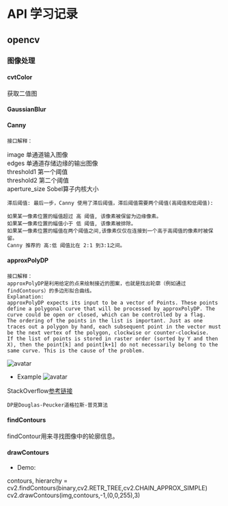 # API 学习记录

## opencv

### 图像处理

#### cvtColor
获取二值图


#### GaussianBlur


#### Canny
```
接口解释：
```

image 单通道输入图像<br>
edges 单通道存储边缘的输出图像<br> 
threshold1 第一个阈值<br>
threshold2 第二个阈值<br>
aperture_size Sobel算子内核大小

```
滞后阈值: 最后一步，Canny 使用了滞后阈值，滞后阈值需要两个阈值(高阈值和低阈值):

如果某一像素位置的幅值超过 高 阈值, 该像素被保留为边缘像素。
如果某一像素位置的幅值小于 低 阈值, 该像素被排除。
如果某一像素位置的幅值在两个阈值之间,该像素仅仅在连接到一个高于高阈值的像素时被保留。
Canny 推荐的 高:低 阈值比在 2:1 到3:1之间。
```

#### approxPolyDP

```
接口解释：
approxPolyDP是利用给定的点来绘制接近的图案，也就是找出轮廓（例如通过findContours）的多边形拟合曲线。
Explanation:
approxPolyDP expects its input to be a vector of Points. These points define a polygonal curve that will be processed by approxPolyDP. The curve could be open or closed, which can be controlled by a flag.
The ordering of the points in the list is important. Just as one traces out a polygon by hand, each subsequent point in the vector must be the next vertex of the polygon, clockwise or counter-clockwise.
If the list of points is stored in raster order (sorted by Y and then X), then the point[k] and point[k+1] do not necessarily belong to the same curve. This is the cause of the problem.

```
![avatar][1]

* Example 
![avatar][2]


StackOverflow[参考链接](https://stackoverflow.com/questions/22132510/opencv-approxpolydp-for-edge-maps-not-contours)
```
DP是Douglas-Peucker道格拉斯-普克算法
```


#### findContours

findContour用来寻找图像中的轮廓信息。


#### drawContours


* Demo:

contours, hierarchy = cv2.findContours(binary,cv2.RETR_TREE,cv2.CHAIN_APPROX_SIMPLE)
cv2.drawContours(img,contours,-1,(0,0,255),3)







### 

[1]: https://images2015.cnblogs.com/blog/1166560/201705/1166560-20170521114407322-795394019.png
[2]: https://i.stack.imgur.com/rjO38.png

